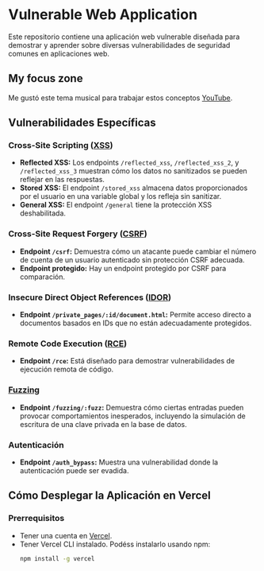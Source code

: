 # Vulnerable Web Application

Este repositorio contiene una aplicación web vulnerable diseñada para demostrar y aprender sobre diversas vulnerabilidades de seguridad comunes en aplicaciones web.

## My focus zone

Me gustó este tema musical para trabajar estos conceptos [YouTube](https://youtu.be/XkVC62yzxlg?si=r8sc-R2SGcnx6IW5).

## Vulnerabilidades Específicas

### Cross-Site Scripting ([XSS](https://owasp.org/www-community/attacks/xss/))

- **Reflected XSS:** Los endpoints `/reflected_xss`, `/reflected_xss_2`, y `/reflected_xss_3` muestran cómo los datos no sanitizados se pueden reflejar en las respuestas.
- **Stored XSS:** El endpoint `/stored_xss` almacena datos proporcionados por el usuario en una variable global y los refleja sin sanitizar.
- **General XSS:** El endpoint `/general` tiene la protección XSS deshabilitada.

### Cross-Site Request Forgery ([CSRF](https://owasp.org/www-community/attacks/csrf))

- **Endpoint `/csrf`:** Demuestra cómo un atacante puede cambiar el número de cuenta de un usuario autenticado sin protección CSRF adecuada.
- **Endpoint protegido:** Hay un endpoint protegido por CSRF para comparación.

### Insecure Direct Object References ([IDOR](https://cheatsheetseries.owasp.org/cheatsheets/Insecure_Direct_Object_Reference_Prevention_Cheat_Sheet.html))

- **Endpoint `/private_pages/:id/document.html`:** Permite acceso directo a documentos basados en IDs que no están adecuadamente protegidos.

### Remote Code Execution ([RCE](https://socradar.io/top-10-rce-vulnerabilities-exploited-in-2023/))

- **Endpoint `/rce`:** Está diseñado para demostrar vulnerabilidades de ejecución remota de código.

### [Fuzzing](https://owasp.org/www-community/Fuzzing)

- **Endpoint `/fuzzing/:fuzz`:** Demuestra cómo ciertas entradas pueden provocar comportamientos inesperados, incluyendo la simulación de escritura de una clave privada en la base de datos.

### Autenticación

- **Endpoint `/auth_bypass`:** Muestra una vulnerabilidad donde la autenticación puede ser evadida.

## Cómo Desplegar la Aplicación en Vercel

### Prerrequisitos

- Tener una cuenta en [Vercel](https://vercel.com/).
- Tener Vercel CLI instalado. Podéss instalarlo usando npm:
  ```bash
  npm install -g vercel